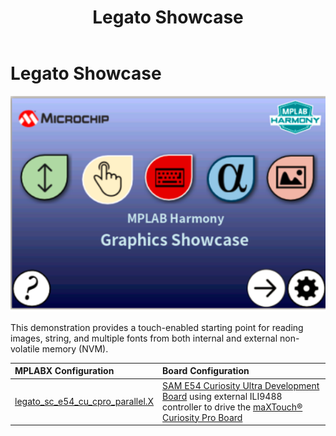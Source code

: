 ﻿---
parent: Example Applications
title: Legato Showcase
nav_order: 1
---

# Legato Showcase

![](./../../docs/html/legato_showcase.png)

This demonstration provides a touch-enabled starting point for reading images, string, and multiple fonts from both internal and external non-volatile memory (NVM).

|MPLABX Configuration|Board Configuration|
|:-------------------|:------------------|
| [legato_sc_e54_cu_cpro_parallel.X](firmware/legato_sc_e54_cu_cpro_parallel_X/readme.md) | [SAM E54 Curiosity Ultra Development Board](https://www.microchip.com/Developmenttools/ProductDetails/DM320210) using external ILI9488 controller to drive the [maXTouch® Curiosity Pro Board](https://www.microchip.com/Developmenttools/ProductDetails/AC320007) |